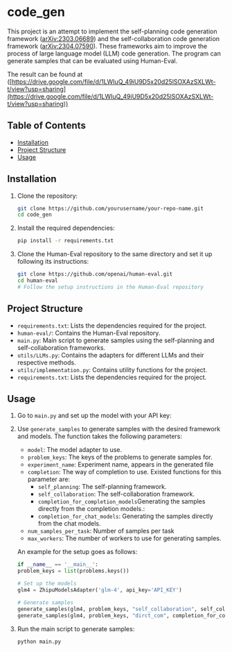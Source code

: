 # code_gen

This project is an attempt to implement the self-planning code generation framework ([arXiv:2303.06689](https://arxiv.org/abs/2303.06689)) and the self-collaboration code generation framework ([arXiv:2304.07590](https://arxiv.org/abs/2304.07590)). These frameworks aim to improve the process of large language model (LLM) code generation. The program can generate samples that can be evaluated using Human-Eval.

The result can be found at ([https://drive.google.com/file/d/1LWIuQ_49iU9D5x20d25lSOXAzSXLWt-t/view?usp=sharing](https://drive.google.com/file/d/1LWIuQ_49iU9D5x20d25lSOXAzSXLWt-t/view?usp=sharing))

## Table of Contents
- [Installation](#installation)
- [Project Structure](#project-structure)
- [Usage](#usage)

## Installation

1. Clone the repository:
    ```sh
    git clone https://github.com/yourusername/your-repo-name.git
    cd code_gen
    ```

2. Install the required dependencies:
    ```sh
    pip install -r requirements.txt
    ```

3. Clone the Human-Eval repository to the same directory and set it up following its instructions:
    ```sh
    git clone https://github.com/openai/human-eval.git
    cd human-eval
    # Follow the setup instructions in the Human-Eval repository
    ```

## Project Structure
- `requirements.txt`: Lists the dependencies required for the project.
- `human-eval/`: Contains the Human-Eval repository.
- `main.py`: Main script to generate samples using the self-planning and self-collaboration frameworks.
- `utils/LLMs.py`: Contains the adapters for different LLMs and their respective methods.
- `utils/implementation.py`: Contains utility functions for the project.
- `requirements.txt`: Lists the dependencies required for the project.

## Usage

1. Go to `main.py` and set up the model with your API key:

2. Use `generate_samples` to generate samples with the desired framework and models. The function takes the following parameters:
    - `model`: The model adapter to use.
    - `problem_keys`: The keys of the problems to generate samples for.
    - `experiment_name`: Experiment name, appears in the generated file
    - `completion`: The way of completion to use. Existed functions for this parameter are:
        - `self_planning`: The self-planning framework.
        - `self_collaboration`: The self-collaboration framework.
        - `completion_for_completion_models`Generating the samples directly from the completion models.: 
        - `completion_for_chat_models`: Generating the samples directly from the chat models.
     - `num_samples_per_task`: Number of samples per task
     - `max_workers`: The number of workers to use for generating samples.
   
   An example for the setup goes as follows:
   ```python
   if __name__ == '__main__':
   problem_keys = list(problems.keys())

   # Set up the models
   glm4 = ZhipuModelsAdapter('glm-4', api_key='API_KEY')

   # Generate samples
   generate_samples(glm4, problem_keys, "self_collaboration", self_collaboration, max_workers=1)
   generate_samples(glm4, problem_keys, "dirct_com", completion_for_completion_models, max_workers=5)
   ```

3. Run the main script to generate samples:
    ```sh
    python main.py
    ```
